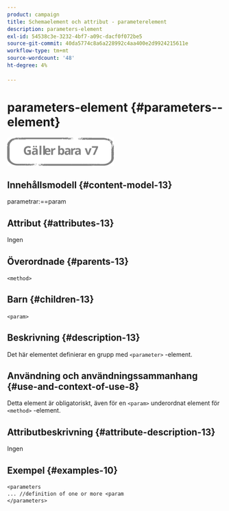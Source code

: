 ```yaml
---
product: campaign
title: Schemaelement och attribut - parameterelement
description: parameters-element
exl-id: 54538c3e-3232-4bf7-a09c-dacf0f072be5
source-git-commit: 40da5774c8a6a228992c4aa400e2d9924215611e
workflow-type: tm+mt
source-wordcount: '48'
ht-degree: 4%

---
```


# parameters-element {#parameters--element}

![](../../../assets/v7-only.svg)

## Innehållsmodell {#content-model-13}

parametrar:==param

## Attribut {#attributes-13}

Ingen

## Överordnade {#parents-13}

`<method>`

## Barn {#children-13}

`<param>`

## Beskrivning {#description-13}

Det här elementet definierar en grupp med `<parameter>`  -element.

## Användning och användningssammanhang {#use-and-context-of-use-8}

Detta element är obligatoriskt, även för en `<param>` underordnat element för `<method>`  -element.

## Attributbeskrivning {#attribute-description-13}

Ingen

## Exempel {#examples-10}

```
<parameters
... //definition of one or more <param
</parameters>
```
